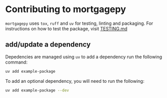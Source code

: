 # Contributing to mortgagepy

`mortgagepy` uses `tox`, `ruff` and `uv` for testing, linting and packaging. For
instructions on how to test the package, visit [TESTING.md](./TESTING.md)

## add/update a dependency

Depedencies are managed using `uv` to add a dependency run the following command:

```bash
uv add example-package
```

To add an optional dependency, you will need to run the following:

```bash
uv add example-package --dev
```
